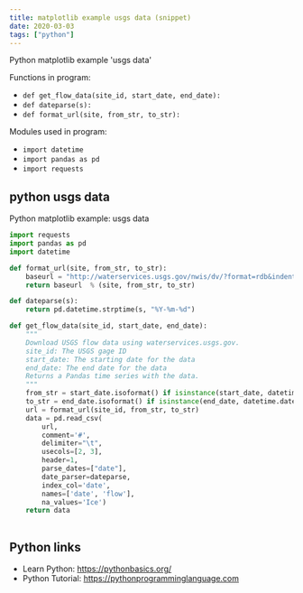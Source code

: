 ```yaml
---
title: matplotlib example usgs data (snippet)
date: 2020-03-03
tags: ["python"]
---
```

Python matplotlib example 'usgs data'

Functions in program: 
* `def get_flow_data(site_id, start_date, end_date):`
* `def dateparse(s):`
* `def format_url(site, from_str, to_str):`

Modules used in program: 
* `import datetime`
* `import pandas as pd`
* `import requests`

## python usgs data

Python matplotlib example: usgs data

```python
import requests
import pandas as pd
import datetime

def format_url(site, from_str, to_str):
    baseurl = "http://waterservices.usgs.gov/nwis/dv/?format=rdb&indent=on&sites=%s&startDT=%s&endDT=%s&statCd=00003&parameterCd=00060"
    return baseurl  % (site, from_str, to_str)

def dateparse(s):
    return pd.datetime.strptime(s, "%Y-%m-%d")

def get_flow_data(site_id, start_date, end_date):
    """
    Download USGS flow data using waterservices.usgs.gov.
    site_id: The USGS gage ID
    start_date: The starting date for the data
    end_date: The end date for the data
    Returns a Pandas time series with the data.
    """
    from_str = start_date.isoformat() if isinstance(start_date, datetime.date) else start_date
    to_str = end_date.isoformat() if isinstance(end_date, datetime.date) else end_date
    url = format_url(site_id, from_str, to_str)
    data = pd.read_csv(
        url,
        comment='#',
        delimiter="\t",
        usecols=[2, 3],
        header=1,
        parse_dates=["date"],
        date_parser=dateparse,
        index_col='date',
        names=['date', 'flow'],
        na_values='Ice')
    return data
    

```

## Python links

- Learn Python: https://pythonbasics.org/
- Python Tutorial: https://pythonprogramminglanguage.com

